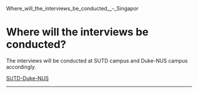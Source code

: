 Where_will_the_interviews_be_conducted__-_Singapor



Where will the interviews be conducted?
=======================================

The interviews will be conducted at SUTD campus and Duke-NUS campus accordingly.

[SUTD-Duke-NUS](https://www.sutd.edu.sg/tag/sutd-duke-nus/)

---

